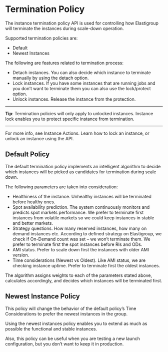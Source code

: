 # Termination Policy

The instance termination policy API is used for controlling how Elastigroup will terminate the instances during scale-down operation.

Supported termination policies are:

* Default
* Newest Instances

The following are features related to termination process:
* Detach instances. You can also decide which instance to terminate manually by using the detach option.
* Lock instances. If you have some instances that are running jobs and you don’t want to terminate them you can also use the lock/protect option.
* Unlock instances. Release the instance from the protection.

---
**Tip**: Termination policies will only apply to unlocked instances. Instance lock enables you to protect specific instance from termination.

---

For more info, see Instance Actions. Learn how to lock an instance, or unlock an instance using the API.

## Default Policy

The default termination policy implements an intelligent algorithm to decide which instances will be picked as candidates for termination during scale down.

The following parameters are taken into consideration:

* Healthiness of the instance. Unhealthy instances will be terminated before healthy ones.
* Spot availability prediction. The system continuously monitors and predicts spot markets performance.
We prefer to terminate first instances from volatile markets so we could keep instances in stable and better markets.
* Strategy questions. How many reserved instances, how many on demand instances etc.
According to defined strategy on Elastigroup, we check if On-Demand count was set – we won’t terminate them. We prefer to terminate first the spot instances before RIs and ODs.
* AMI status. Prefer to scale down first the instances with older AMI version.
* Time considerations (Newest vs Oldest). Like AMI status, we are checking instance uptime. Prefer to terminate first the oldest instances.

The algorithm assigns weights to each of the parameters stated above, calculates accordingly, and decides which instances will be terminated first.

## Newest Instance Policy

This policy will change the behavior of the default policy’s Time Considerations to prefer the newest instances in the group.

Using the newest instances policy enables you to extend as much as possible the functional and stable instances.

Also, this policy can be useful when you are testing a new launch configuration, but you don’t want to keep it in production.
